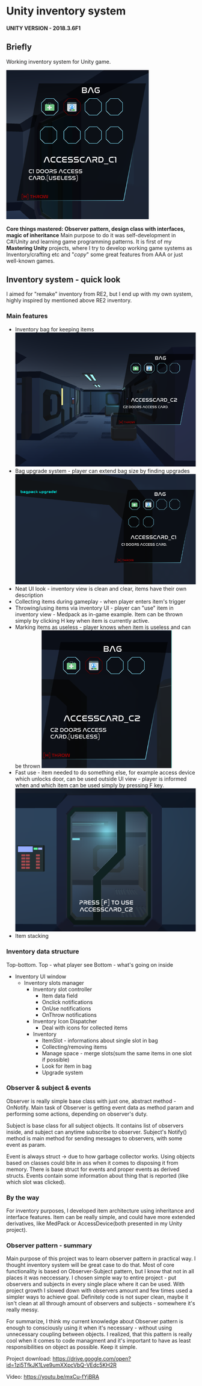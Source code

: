 
# Unity inventory system
#### UNITY VERSION - 2018.3.6F1
## Briefly
Working inventory system for Unity game.

![alt text](https://github.com/Muciojad/MasteringUnity_Inventory/blob/master/Screens/6.PNG)

**Core things mastered: Observer pattern, design class with interfaces, magic of inheritance**
Main purpose to do it was self-development in C#/Unity and learning game programming patterns.
It is first of my **Mastering Unity** projects, where I try to develop working game systems as Inventory/crafting etc and "*copy*" some great features from AAA or just well-known games.
## Inventory system - quick look
I aimed for "remake" inventory from RE2, but I end up with my own system, highly inspired by mentioned above RE2 inventory.
### Main features

 - Inventory bag for keeping items
 ![alt text](https://github.com/Muciojad/MasteringUnity_Inventory/blob/master/Screens/1.PNG)
 - Bag upgrade system - player can extend bag size by finding upgrades
 ![alt text](https://github.com/Muciojad/MasteringUnity_Inventory/blob/master/Screens/5.PNG)
 - Neat UI look - inventory view is clean and clear, items have their own description
 - Collecting items during gameplay - when player enters item's trigger
 - Throwing/using items via inventory UI - player can "use" item in inventory view - Medpack as in-game example. Item can be thrown simply by clicking H key when item is currently active.
 - Marking items as useless - player knows when item is useless and can be thrown
 ![alt text](https://github.com/Muciojad/MasteringUnity_Inventory/blob/master/Screens/4.PNG)
 - Fast use - item needed to do something else, for example access device which unlocks door, can be used outside UI view - player is informed when and which item can be used simply by pressing F key.
 ![alt text](https://github.com/Muciojad/MasteringUnity_Inventory/blob/master/Screens/2.PNG)
 - Item stacking
 
 ### Inventory data structure
 Top-bottom.
 Top - what player see
 Bottom - what's going on inside
 
 - Inventory UI window
	 - Inventory slots manager
		 - Inventory slot controller
			 - Item data field
			 - Onclick notifications
			 - OnUse notifications
			 - OnThrow notifications
		 - Inventory Icon Dispatcher
			 - Deal with icons for collected items
		 - Inventory
			 - ItemSlot - informations about single slot in bag
			 - Collecting/removing items
			 - Manage space - merge slots(sum the same items in one slot if possible)
			 - Look for item in bag
			 - Upgrade system
### Observer & subject & events
Observer is really simple base class with just one, abstract method - OnNotify.
Main task of Observer is getting event data as method param and performing some actions, depending on observer's duty.

Subject is base class for all subject objects. It contains list of observers inside, and subject can anytime subscribe to observer.
Subject's Notify() method is main method for sending messages to observers, with some event as param.

Event is always struct -> due to how garbage collector works. Using objects based on classes could bite in ass when it comes to disposing it from memory.
There is base struct for events and proper events as derived structs. Events contain some information about thing that is reported (like which slot was clicked).

### By the way
For inventory purposes, I developed item architecture using inheritance and interface features. Item can be really simple, and could have more extended derivatives, like MedPack or AccessDevice(both presented in my Unity project).

### Observer pattern - summary
Main purpose of this project was to learn observer pattern in practical way.
I thought inventory system will be great case to do that.
Most of core functionality is based on Observer-Subject pattern, but I know that not in all places it was neccessary. 
I chosen simple way to entire project - put observers and subjects in every single place where it can be used. 
With project growth I slowed down with observers amount and few times used a simpler ways to achieve goal.
Definitely code is not super clean, maybe it isn't clean at all through amount of observers and subjects - somewhere it's really messy.

For summarize, I think my current knowledge about Observer pattern is enough to consciously using it when it's necessary - without using unnecessary coupling between objects. I realized, that this pattern is really cool when it comes to code managment and it's important to have as least responsibilities on object as possible. Keep it simple.

Project download: https://drive.google.com/open?id=1zi5TfkJK1Lve9umXXpcVbQ-VEdc5KH2R

Video: https://youtu.be/mxCu-fYjBRA



